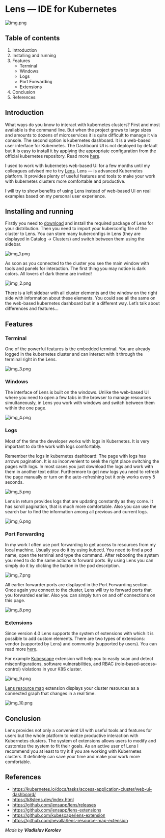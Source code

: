 # Lens — IDE for Kubernetes

![img.png](assets/img.png)

## Table of contents

1. Introduction
2. Installing and running
3. Features
   * Terminal
   * Windows
   * Logs
   * Port Forwarding
   * Extensions
4. Conclusion
5. References

## Introduction

What ways do you know to interact with kubernetes clusters?
First and most available is the command line. But when the project grows to large sizes and amounts to dozens of microservices it is quite difficult to manage it via console.
The second option is kubernetes dashboard. It is a web-based user interface for Kubernetes. The Dashboard UI is not deployed by default but it is easy to install it by applying the appropriate configuration from the official kubernetes repository. Read more [here](https://kubernetes.io/docs/tasks/access-application-cluster/web-ui-dashboard/).

I used to work with kubernetes web-based UI for a few months until my colleagues advised me to try [Lens](https://k8slens.dev/index.html).
Lens — is advanced Kubernetes platform. It provides plenty of useful features and tools to make your work with kubernetes clusters more comfortable and productive.

I will try to show benefits of using Lens instead of web-based UI on real examples based on my personal user experience.

## Installing and running

Firstly you need to [download](https://github.com/lensapp/lens/releases) and install the required package of Lens for your distribution.
Then you need to import your kuberconfig file of the cluster to Lens.
You can store many kuberconfigs in Lens (they are displayed in Catalog -> Clusters) and switch between them using the sidebar.

![img_1.png](assets/img_1.png)

As soon as you connected to the cluster you see the main window with tools and panels for interaction.
The first thing you may notice is dark colors. All lovers of dark theme are invited!

![img_2.png](assets/img_2.png)

There is a left sidebar with all cluster elements and the window on the right side with information about these elements.
You could see all the same on the web-based kubernetes dashboard but in a different way.
Let’s talk about differences and features…

## Features

### Terminal

One of the powerful features is the embedded terminal. You are already logged in the kubernetes cluster and can interact with it through the terminal right in the Lens.

![img_3.png](assets/img_3.png)

### Windows

The interface of Lens is built on the windows. Unlike the web-based UI where you need to open a few tabs in the browser to manage resources simultaneously, in Lens you work with windows and switch between them within the one page.

![img_4.png](assets/img_4.png)

### Logs

Most of the time the developer works with logs in Kubernetes. It is very important to do the work with logs comfortably.

Remember the logs in kubernetes dashboard:
The page with logs has arrows pagination. It is so inconvenient to seek the right place switching the pages with logs. In most cases you just download the logs and work with them in another text editor.
Furthermore to get new logs you need to refresh the page manually or turn on the auto-refreshing but it only works every 5 seconds.

![img_5.png](assets/img_5.png)

Lens in return provides logs that are updating constantly as they come. It has scroll pagination, that is much more comfortable. Also you can use the search bar to find the information among all previous and current logs.

![img_6.png](assets/img_6.png)

### Port Forwarding

In my work I often use port forwarding to get access to resources from my local machine.
Usually you do it by using kubectl. You need to find a pod name, open the terminal and type the command. After rebooting the system you need to do the same actions to forward ports.
By using Lens you can simply do it by clicking the button in the pod description.

![img_7.png](assets/img_7.png)

All earlier forwarder ports are displayed in the Port Forwarding section. Once again you connect to the cluster, Lens will try to forward ports that you forwarded earlier. Also you can simply turn on and off connections on this page.

![img_8.png](assets/img_8.png)

### Extensions

Since version 4.0 Lens supports the system of extensions with which it is possible to add custom elements. There are two types of extensions: vendor (supported by Lens) and community (supported by users). You can read more [here](https://github.com/lensapp/lens-extensions).

For example [Kubescape](https://github.com/kubescape/lens-extension) extension will help you to easily scan and detect misconfigurations, software vulnerabilities, and RBAC (role-based-access-control) violations in your K8S cluster.

![img_9.png](assets/img_9.png)

[Lens resource map](https://github.com/nevalla/lens-resource-map-extension) extension displays your cluster resources as a connected graph that changes in a real time.

![img_10.png](assets/img_10.png)


## Conclusion

Lens provides not only a convenient UI with useful tools and features for users but the whole platform to realize productive interaction with Kubernetes clusters.
The system of extensions allows users to modify and customize the system to fit their goals.
As an active user of Lens I recommend you at least to try it if you are working with Kubernetes clusters. It definitely can save your time and make your work more comfortable.

## References

- https://kubernetes.io/docs/tasks/access-application-cluster/web-ui-dashboard/
- https://k8slens.dev/index.html
- https://github.com/lensapp/lens/releases
- https://github.com/lensapp/lens-extensions
- https://github.com/kubescape/lens-extension
- https://github.com/nevalla/lens-resource-map-extension

*Made by **Vladislav Korolev***




